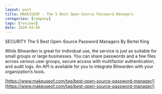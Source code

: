 ```yaml
---
layout: post
title: MAKEUSEOF - The 5 Best Open-Source Password Managers
categories: [company]
tags: [reviews]
date: 2020-03-05
---
```


SECURITY
The 5 Best Open-Source Password Managers
By Bertel King

While Bitwarden is great for individual use, the service is just as suitable for small groups or large businesses. You can share passwords and a few files across various user groups, secure access with multifactor authentication, and audit logs. An API is available for you to integrate Bitwarden with your organization’s tools.


[https://www.makeuseof.com/tag/best-open-source-password-manager/](https://www.makeuseof.com/tag/best-open-source-password-manager/)